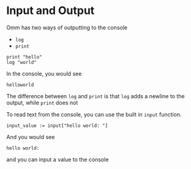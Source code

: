 # Input and Output

Omm has two ways of outputting to the console

- `log`
- `print`

```
print "hello"
log "world"
```

In the console, you would see

```
helloworld
```

The difference between `log` and `print` is that `log` adds a newline to the output, while `print` does not

To read text from the console, you can use the built in `input` function.

```
input_value := input["hello world: "]
```

And you would see

```
hello world:
```

and you can input a value to the console
